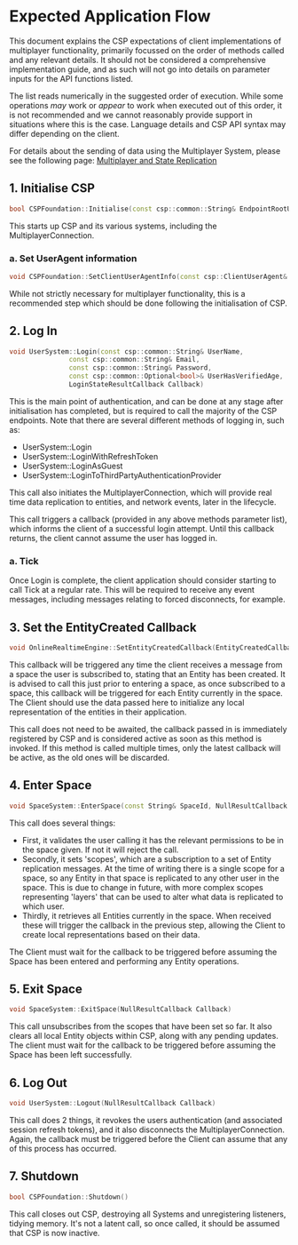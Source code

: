 # Expected Application Flow

This document explains the CSP expectations of client implementations of multiplayer functionality, primarily focussed on the order of methods called and any relevant details. It should not be considered a comprehensive implementation guide, and as such will not go into details on parameter inputs for the API functions listed.

The list reads numerically in the suggested order of execution. While some operations _may_ work or _appear_ to work when executed out of this order, it is not recommended and we cannot reasonably provide support in situations where this is the case.
Language details and CSP API syntax may differ depending on the client.

For details about the sending of data using the Multiplayer System, please see the following page:
[Multiplayer and State Replication](multiplayer_state_replication)

## 1. Initialise CSP
```c++
bool CSPFoundation::Initialise(const csp::common::String& EndpointRootURI, const csp::common::String& InTenant)
```

This starts up CSP and its various systems, including the MultiplayerConnection.

### a. Set UserAgent information
```c++
void CSPFoundation::SetClientUserAgentInfo(const csp::ClientUserAgent& ClientUserAgentHeader)
```

While not strictly necessary for multiplayer functionality, this is a recommended step which should be done following the initialisation of CSP.

## 2. Log In
```c++
void UserSystem::Login(const csp::common::String& UserName,
   			   const csp::common::String& Email,
   			   const csp::common::String& Password,
   			   const csp::common::Optional<bool>& UserHasVerifiedAge,
   			   LoginStateResultCallback Callback)
```

This is the main point of authentication, and can be done at any stage after initialisation has completed, but is required to call the majority of the CSP endpoints.
Note that there are several different methods of logging in, such as:
* UserSystem::Login
* UserSystem::LoginWithRefreshToken
* UserSystem::LoginAsGuest
* UserSystem::LoginToThirdPartyAuthenticationProvider

This call also initiates the MultiplayerConnection, which will provide real time data replication to entities, and network events, later in the lifecycle.

This call triggers a callback (provided in any above methods parameter list), which informs the client of a successful login attempt. Until this callback returns, the client cannot assume the user has logged in.

### a. Tick
Once Login is complete, the client application should consider starting to call Tick at a regular rate. This will be required to receive any event messages, including messages relating to forced disconnects, for example.

## 3. Set the EntityCreated Callback
```c++
void OnlineRealtimeEngine::SetEntityCreatedCallback(EntityCreatedCallback Callback)
```

This callback will be triggered any time the client receives a message from a space the user is subscribed to, stating that an Entity has been created. It is advised to call this just prior to entering a space, as once subscribed to a space, this callback will be triggered for each Entity currently in the space. The Client should use the data passed here to initialize any local representation of the entities in their application.

This call does not need to be awaited, the callback passed in is immediately registered by CSP and is considered active as soon as this method is invoked. If this method is called multiple times, only the latest callback will be active, as the old ones will be discarded.

## 4. Enter Space
```c++
void SpaceSystem::EnterSpace(const String& SpaceId, NullResultCallback Callback)
```

This call does several things:
* First, it validates the user calling it has the relevant permissions to be in the space given. If not it will reject the call. 
* Secondly, it sets 'scopes', which are a subscription to a set of Entity replication messages. At the time of writing there is a single scope for a space, so any Entity in that space is replicated to any other user in the space. This is due to change in future, with more complex scopes representing 'layers' that can be used to alter what data is replicated to which user.
* Thirdly, it retrieves all Entities currently in the space. When received these will trigger the callback in the previous step, allowing the Client to create local representations based on their data.

The Client must wait for the callback to be triggered before assuming the Space has been entered and performing any Entity operations.

## 5. Exit Space
```c++
void SpaceSystem::ExitSpace(NullResultCallback Callback)
```

This call unsubscribes from the scopes that have been set so far. It also clears all local Entity objects within CSP, along with any pending updates.
The client must wait for the callback to be triggered before assuming the Space has been left successfully.

## 6. Log Out
```c++
void UserSystem::Logout(NullResultCallback Callback)
```

This call does 2 things, it revokes the users authentication (and associated session refresh tokens), and it also disconnects the MultiplayerConnection. Again, the callback must be triggered before the Client can assume that any of this process has occurred.

## 7. Shutdown
```c++
bool CSPFoundation::Shutdown()
```

This call closes out CSP, destroying all Systems and unregistering listeners, tidying memory. It's not a latent call, so once called, it should be assumed that CSP is now inactive.
